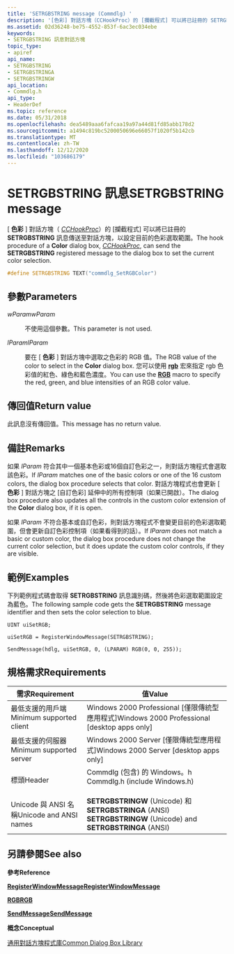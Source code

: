 ```yaml
---
title: 'SETRGBSTRING message (Commdlg) '
description: '[色彩] 對話方塊（CCHookProc）的 [攔截程式] 可以將已註冊的 SETRGBSTRING 訊息傳送至對話方塊，以設定目前的色彩選取範圍。'
ms.assetid: 02d36248-be75-4552-853f-6ac3ec034ebe
keywords:
- SETRGBSTRING 訊息對話方塊
topic_type:
- apiref
api_name:
- SETRGBSTRING
- SETRGBSTRINGA
- SETRGBSTRINGW
api_location:
- Commdlg.h
api_type:
- HeaderDef
ms.topic: reference
ms.date: 05/31/2018
ms.openlocfilehash: dea5489aaa6fafcaa19a97a44d81fd85abb178d2
ms.sourcegitcommit: a1494c819bc5200050696e66057f1020f5b142cb
ms.translationtype: MT
ms.contentlocale: zh-TW
ms.lasthandoff: 12/12/2020
ms.locfileid: "103686179"
---
```

# <a name="setrgbstring-message"></a><span data-ttu-id="6d690-104">SETRGBSTRING 訊息</span><span class="sxs-lookup"><span data-stu-id="6d690-104">SETRGBSTRING message</span></span>

<span data-ttu-id="6d690-105">[ **色彩** ] 對話方塊（ [*CCHookProc*](/windows/win32/api/commdlg/nc-commdlg-lpcchookproc)）的 [攔截程式] 可以將已註冊的 **SETRGBSTRING** 訊息傳送至對話方塊，以設定目前的色彩選取範圍。</span><span class="sxs-lookup"><span data-stu-id="6d690-105">The hook procedure of a **Color** dialog box, [*CCHookProc*](/windows/win32/api/commdlg/nc-commdlg-lpcchookproc), can send the **SETRGBSTRING** registered message to the dialog box to set the current color selection.</span></span>


```C++
#define SETRGBSTRING TEXT("commdlg_SetRGBColor")
```



## <a name="parameters"></a><span data-ttu-id="6d690-106">參數</span><span class="sxs-lookup"><span data-stu-id="6d690-106">Parameters</span></span>

<dl> <dt>

<span data-ttu-id="6d690-107">*wParam*</span><span class="sxs-lookup"><span data-stu-id="6d690-107">*wParam*</span></span> 
</dt> <dd>

<span data-ttu-id="6d690-108">不使用這個參數。</span><span class="sxs-lookup"><span data-stu-id="6d690-108">This parameter is not used.</span></span>

</dd> <dt>

<span data-ttu-id="6d690-109">*lParam*</span><span class="sxs-lookup"><span data-stu-id="6d690-109">*lParam*</span></span> 
</dt> <dd>

<span data-ttu-id="6d690-110">要在 [ **色彩** ] 對話方塊中選取之色彩的 RGB 值。</span><span class="sxs-lookup"><span data-stu-id="6d690-110">The RGB value of the color to select in the **Color** dialog box.</span></span> <span data-ttu-id="6d690-111">您可以使用 [**rgb**](/windows/desktop/api/wingdi/nf-wingdi-rgb) 宏來指定 rgb 色彩值的紅色、綠色和藍色濃度。</span><span class="sxs-lookup"><span data-stu-id="6d690-111">You can use the [**RGB**](/windows/desktop/api/wingdi/nf-wingdi-rgb) macro to specify the red, green, and blue intensities of an RGB color value.</span></span>

</dd> </dl>

## <a name="return-value"></a><span data-ttu-id="6d690-112">傳回值</span><span class="sxs-lookup"><span data-stu-id="6d690-112">Return value</span></span>

<span data-ttu-id="6d690-113">此訊息沒有傳回值。</span><span class="sxs-lookup"><span data-stu-id="6d690-113">This message has no return value.</span></span>

## <a name="remarks"></a><span data-ttu-id="6d690-114">備註</span><span class="sxs-lookup"><span data-stu-id="6d690-114">Remarks</span></span>

<span data-ttu-id="6d690-115">如果 *lParam* 符合其中一個基本色彩或16個自訂色彩之一，則對話方塊程式會選取該色彩。</span><span class="sxs-lookup"><span data-stu-id="6d690-115">If *lParam* matches one of the basic colors or one of the 16 custom colors, the dialog box procedure selects that color.</span></span> <span data-ttu-id="6d690-116">對話方塊程式也會更新 [ **色彩** ] 對話方塊之 [自訂色彩] 延伸中的所有控制項（如果已開啟）。</span><span class="sxs-lookup"><span data-stu-id="6d690-116">The dialog box procedure also updates all the controls in the custom color extension of the **Color** dialog box, if it is open.</span></span>

<span data-ttu-id="6d690-117">如果 *lParam* 不符合基本或自訂色彩，則對話方塊程式不會變更目前的色彩選取範圍，但會更新自訂色彩控制項（如果看得到的話）。</span><span class="sxs-lookup"><span data-stu-id="6d690-117">If *lParam* does not match a basic or custom color, the dialog box procedure does not change the current color selection, but it does update the custom color controls, if they are visible.</span></span>

## <a name="examples"></a><span data-ttu-id="6d690-118">範例</span><span class="sxs-lookup"><span data-stu-id="6d690-118">Examples</span></span>

<span data-ttu-id="6d690-119">下列範例程式碼會取得 **SETRGBSTRING** 訊息識別碼，然後將色彩選取範圍設定為藍色。</span><span class="sxs-lookup"><span data-stu-id="6d690-119">The following sample code gets the **SETRGBSTRING** message identifier and then sets the color selection to blue.</span></span>


```
UINT uiSetRGB;

uiSetRGB = RegisterWindowMessage(SETRGBSTRING);

SendMessage(hdlg, uiSetRGB, 0, (LPARAM) RGB(0, 0, 255)); 
```



## <a name="requirements"></a><span data-ttu-id="6d690-120">規格需求</span><span class="sxs-lookup"><span data-stu-id="6d690-120">Requirements</span></span>



| <span data-ttu-id="6d690-121">需求</span><span class="sxs-lookup"><span data-stu-id="6d690-121">Requirement</span></span> | <span data-ttu-id="6d690-122">值</span><span class="sxs-lookup"><span data-stu-id="6d690-122">Value</span></span> |
|-------------------------------------|----------------------------------------------------------------------------------------------------------|
| <span data-ttu-id="6d690-123">最低支援的用戶端</span><span class="sxs-lookup"><span data-stu-id="6d690-123">Minimum supported client</span></span><br/> | <span data-ttu-id="6d690-124">Windows 2000 Professional \[僅限傳統型應用程式\]</span><span class="sxs-lookup"><span data-stu-id="6d690-124">Windows 2000 Professional \[desktop apps only\]</span></span><br/>                                               |
| <span data-ttu-id="6d690-125">最低支援的伺服器</span><span class="sxs-lookup"><span data-stu-id="6d690-125">Minimum supported server</span></span><br/> | <span data-ttu-id="6d690-126">Windows 2000 Server \[僅限傳統型應用程式\]</span><span class="sxs-lookup"><span data-stu-id="6d690-126">Windows 2000 Server \[desktop apps only\]</span></span><br/>                                                     |
| <span data-ttu-id="6d690-127">標頭</span><span class="sxs-lookup"><span data-stu-id="6d690-127">Header</span></span><br/>                   | <dl> <span data-ttu-id="6d690-128"><dt>Commdlg (包含) 的 Windows。h </dt></span><span class="sxs-lookup"><span data-stu-id="6d690-128"><dt>Commdlg.h (include Windows.h)</dt></span></span> </dl> |
| <span data-ttu-id="6d690-129">Unicode 與 ANSI 名稱</span><span class="sxs-lookup"><span data-stu-id="6d690-129">Unicode and ANSI names</span></span><br/>   | <span data-ttu-id="6d690-130">**SETRGBSTRINGW** (Unicode) 和 **SETRGBSTRINGA** (ANSI) </span><span class="sxs-lookup"><span data-stu-id="6d690-130">**SETRGBSTRINGW** (Unicode) and **SETRGBSTRINGA** (ANSI)</span></span><br/>                                      |



## <a name="see-also"></a><span data-ttu-id="6d690-131">另請參閱</span><span class="sxs-lookup"><span data-stu-id="6d690-131">See also</span></span>

<dl> <dt>

<span data-ttu-id="6d690-132">**參考**</span><span class="sxs-lookup"><span data-stu-id="6d690-132">**Reference**</span></span>
</dt> <dt>

[<span data-ttu-id="6d690-133">**RegisterWindowMessage**</span><span class="sxs-lookup"><span data-stu-id="6d690-133">**RegisterWindowMessage**</span></span>](/windows/desktop/api/winuser/nf-winuser-registerwindowmessagea)
</dt> <dt>

[<span data-ttu-id="6d690-134">**RGB**</span><span class="sxs-lookup"><span data-stu-id="6d690-134">**RGB**</span></span>](/windows/desktop/api/wingdi/nf-wingdi-rgb)
</dt> <dt>

[<span data-ttu-id="6d690-135">**SendMessage**</span><span class="sxs-lookup"><span data-stu-id="6d690-135">**SendMessage**</span></span>](/windows/desktop/api/winuser/nf-winuser-sendmessage)
</dt> <dt>

<span data-ttu-id="6d690-136">**概念**</span><span class="sxs-lookup"><span data-stu-id="6d690-136">**Conceptual**</span></span>
</dt> <dt>

[<span data-ttu-id="6d690-137">通用對話方塊程式庫</span><span class="sxs-lookup"><span data-stu-id="6d690-137">Common Dialog Box Library</span></span>](common-dialog-box-library.md)
</dt> </dl>

 

